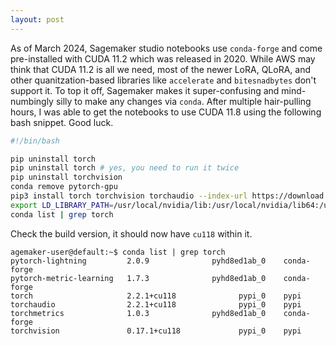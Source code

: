 ```yaml
---
layout: post
---
```


As of March 2024, Sagemaker studio notebooks use `conda-forge` and come pre-installed with CUDA 11.2 which was released in 2020. While AWS may think that CUDA 11.2 is all we need, most of the newer LoRA, QLoRA, and other quanitzation-based libraries like `accelerate` and `bitesnadbytes` don't support it.
To top it off, Sagemaker makes it super-confusing and mind-numbingly silly to make any changes via `conda`. After multiple hair-pulling hours, I was able to get the notebooks to use CUDA 11.8 using the following bash snippet. Good luck.


```sh
#!/bin/bash

pip uninstall torch
pip uninstall torch # yes, you need to run it twice
pip uninstall torchvision
conda remove pytorch-gpu
pip3 install torch torchvision torchaudio --index-url https://download.pytorch.org/whl/cu118
export LD_LIBRARY_PATH=/usr/local/nvidia/lib:/usr/local/nvidia/lib64:/usr/local/cuda-11.8/lib64/
conda list | grep torch
```

Check the build version, it should now have `cu118` within it.

```
agemaker-user@default:~$ conda list | grep torch
pytorch-lightning         2.0.9              pyhd8ed1ab_0    conda-forge
pytorch-metric-learning   1.7.3              pyhd8ed1ab_0    conda-forge
torch                     2.2.1+cu118              pypi_0    pypi
torchaudio                2.2.1+cu118              pypi_0    pypi
torchmetrics              1.0.3              pyhd8ed1ab_0    conda-forge
torchvision               0.17.1+cu118             pypi_0    pypi
```

